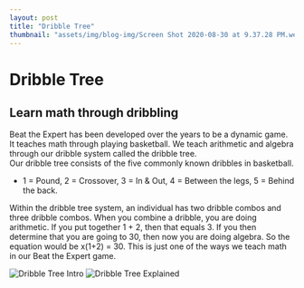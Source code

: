 ```yaml
---
layout: post
title: "Dribble Tree"
thumbnail: "assets/img/blog-img/Screen Shot 2020-08-30 at 9.37.28 PM.webp"
---
```


# Dribble Tree

## Learn math through dribbling

Beat the Expert has been developed over the years to be a dynamic game.  It teaches math through playing basketball.  We teach arithmetic and algebra through our dribble system called the dribble tree.  
Our dribble tree consists of the five commonly known dribbles in basketball.  

- 1 = Pound, 2 = Crossover, 3 = In & Out, 4 = Between the legs, 5 = Behind the back.  

Within the dribble tree system, an individual has two dribble combos and three dribble combos.  When you combine a dribble, you are doing arithmetic.  If you put together 
1 + 2, then that equals 3.  If you then determine that you are going to 30, then now you are doing algebra.  So the equation would be x(1+2) = 30.  This is just one of the ways we teach math in our Beat the Expert game.

![Dribble Tree Intro]({{site.url}}{{site.baseurl}}/assets/img/blog-img/Screen%20Shot%202020-08-30%20at%209.37.28%20PM.png?raw=true)
![Dribble Tree Explained]({{site.url}}{{site.baseurl}}/assets/img/blog-img/Screen%20Shot%202020-08-30%20at%209.37.09%20PM.png?raw=true)
